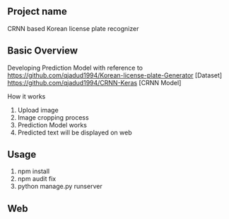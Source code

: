## Project name
CRNN based Korean license plate recognizer


## Basic Overview
Developing Prediction Model with reference to  
https://github.com/qjadud1994/Korean-license-plate-Generator [Dataset]  
https://github.com/qjadud1994/CRNN-Keras [CRNN Model]  
  
  
  
  How it works

1. Upload image 
2. Image cropping process
3. Prediction Model works
4. Predicted text will be displayed on web

## Usage
1. npm install  
2. npm audit fix  
3. python manage.py runserver

## Web

